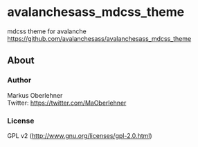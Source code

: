 # avalanchesass_mdcss_theme
mdcss theme for avalanche  
https://github.com/avalanchesass/avalanchesass_mdcss_theme

## About
### Author
Markus Oberlehner  
Twitter: https://twitter.com/MaOberlehner

### License
GPL v2 (http://www.gnu.org/licenses/gpl-2.0.html)
